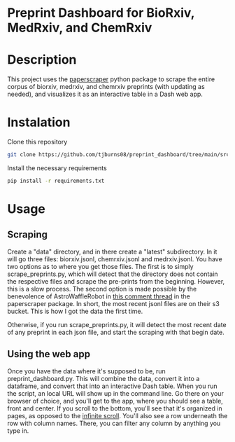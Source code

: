 # Preprint Dashboard for BioRxiv, MedRxiv, and ChemRxiv

# Description
This project uses the [paperscraper](https://github.com/PhosphorylatedRabbits/paperscraper) python package to scrape the entire corpus of biorxiv, medrxiv, and chemrxiv preprints (with updating as needed), and visualizes it as an interactive table in a Dash web app.

# Instalation
Clone this repository

```bash
git clone https://github.com/tjburns08/preprint_dashboard/tree/main/src/scraping_preprints
```

Install the necessary requirements

```bash
pip install -r requirements.txt
```
# Usage

## Scraping
Create a "data" directory, and in there create a "latest" subdirectory. In it will go three files: biorxiv.jsonl, chemrxiv.jsonl and medrxiv.jsonl. You have two options as to where you get those files. The first is to simply scrape_preprints.py, which will detect that the directory does not contain the respective files and scrape the pre-prints from the beginning. However, this is a slow process. The second option is made possible by the benevolence of AstroWaffleRobot in [this comment thread](https://github.com/PhosphorylatedRabbits/paperscraper/issues/33) in the paperscraper package. In short, the most recent jsonl files are on their s3 bucket. This is how I got the data the first time.

Otherwise, if you run scrape_preprints.py, it will detect the most recent date of any preprint in each json file, and start the scraping with that begin date.

## Using the web app
Once you have the data where it's supposed to be, run preprint_dashboard.py. This will combine the data, convert it into a dataframe, and convert that into an interactive Dash table. When you run the script, an local URL will show up in the command line. Go there on your browser of choice, and you'll get to the app, where you should see a table, front and center. If you scroll to the bottom, you'll see that it's organized in pages, as opposed to the [infinite scroll](https://tjburns08.github.io/scrolling_problem.html). You'll also see a row underneath the row with column names. There, you can filter any column by anything you type in.

